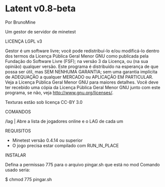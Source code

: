 Latent v0.8-beta
================

Por BrunoMine

Um gestor de servidor de minetest

LICENÇA LGPL v3

Gestor é um software livre; você pode redistribuí-lo e/ou 
modificá-lo dentro dos termos da Licença Pública Geral Menor GNU 
como publicada pela Fundação do Software Livre (FSF); na versão 3 
da Licença, ou (na sua opinião) qualquer versão.
Este programa é distribuído na esperança de que possa ser útil, 
mas SEM NENHUMA GARANTIA; sem uma garantia implícita de ADEQUAÇÃO
a qualquer MERCADO ou APLICAÇÃO EM PARTICULAR. Veja a
Licença Pública Geral Menor GNU para maiores detalhes.
Você deve ter recebido uma cópia da Licença Pública 
Geral Menor GNU junto com este programa, 
se não, veja <http://www.gnu.org/licenses/>.

Texturas estão sob licença CC-BY 3.0


COMANDOS

/lag | Abre a lista de jogadores online e o LAG de cada um



REQUISITOS

- Minetest versão 0.4.14 ou superior
- O jogo precisa estar compilado com RUN_IN_PLACE

INSTALAR

Defina a permissao 775 para o arquivo pingar.sh que está no mod
Comando usado seria:

$ chmod 775 pingar.sh

